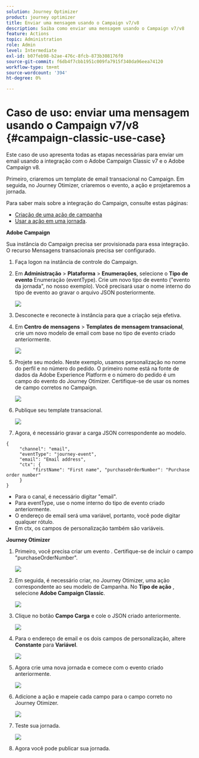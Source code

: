 ```yaml
---
solution: Journey Optimizer
product: journey optimizer
title: Enviar uma mensagem usando o Campaign v7/v8
description: Saiba como enviar uma mensagem usando o Campaign v7/v8
feature: Actions
topic: Administration
role: Admin
level: Intermediate
exl-id: b07feb98-b2ae-476c-8fcb-873b308176f0
source-git-commit: f6db4f7cbb1951c009fa7915f340da96eea74120
workflow-type: tm+mt
source-wordcount: '394'
ht-degree: 0%

---
```


# Caso de uso: enviar uma mensagem usando o Campaign v7/v8 {#campaign-classic-use-case}

Este caso de uso apresenta todas as etapas necessárias para enviar um email usando a integração com o Adobe Campaign Classic v7 e o Adobe Campaign v8.

Primeiro, criaremos um template de email transacional no Campaign. Em seguida, no Journey Otimizer, criaremos o evento, a ação e projetaremos a jornada.

Para saber mais sobre a integração do Campaign, consulte estas páginas:

* [Criação de uma ação de campanha](../action/acc-action.md)
* [Usar a ação em uma jornada](../building-journeys/using-adobe-campaign-classic.md).

**Adobe Campaign**

Sua instância do Campaign precisa ser provisionada para essa integração. O recurso Mensagens transacionais precisa ser configurado.

1. Faça logon na instância de controle do Campaign.

1. Em **Administração** > **Plataforma** > **Enumerações**, selecione o **Tipo de evento** Enumeração (eventType). Crie um novo tipo de evento (&quot;evento da jornada&quot;, no nosso exemplo). Você precisará usar o nome interno do tipo de evento ao gravar o arquivo JSON posteriormente.

   ![](assets/accintegration-uc-1.png)

1. Desconecte e reconecte à instância para que a criação seja efetiva.

1. Em **Centro de mensagens** > **Templates de mensagem transacional**, crie um novo modelo de email com base no tipo de evento criado anteriormente.

   ![](assets/accintegration-uc-2.png)

1. Projete seu modelo. Neste exemplo, usamos personalização no nome do perfil e no número do pedido. O primeiro nome está na fonte de dados da Adobe Experience Platform e o número do pedido é um campo do evento do Journey Otimizer. Certifique-se de usar os nomes de campo corretos no Campaign.

   ![](assets/accintegration-uc-3.png)

1. Publique seu template transacional.

   ![](assets/accintegration-uc-4.png)

1. Agora, é necessário gravar a carga JSON correspondente ao modelo.

```
{
     "channel": "email",
     "eventType": "journey-event",
     "email": "Email address",
     "ctx": {
          "firstName": "First name", "purchaseOrderNumber": "Purchase order number"
     }
}
```

* Para o canal, é necessário digitar &quot;email&quot;.
* Para eventType, use o nome interno do tipo de evento criado anteriormente.
* O endereço de email será uma variável, portanto, você pode digitar qualquer rótulo.
* Em ctx, os campos de personalização também são variáveis.

**Journey Otimizer**

1. Primeiro, você precisa criar um evento . Certifique-se de incluir o campo &quot;purchaseOrderNumber&quot;.

   ![](assets/accintegration-uc-5.png)

1. Em seguida, é necessário criar, no Journey Otimizer, uma ação correspondente ao seu modelo de Campanha. No **Tipo de ação** , selecione **Adobe Campaign Classic**.

   ![](assets/accintegration-uc-6.png)

1. Clique no botão **Campo Carga** e cole o JSON criado anteriormente.

   ![](assets/accintegration-uc-7.png)

1. Para o endereço de email e os dois campos de personalização, altere **Constante** para **Variável**.

   ![](assets/accintegration-uc-8.png)

1. Agora crie uma nova jornada e comece com o evento criado anteriormente.

   ![](assets/accintegration-uc-9.png)

1. Adicione a ação e mapeie cada campo para o campo correto no Journey Otimizer.

   ![](assets/accintegration-uc-10.png)

1. Teste sua jornada.

   ![](assets/accintegration-uc-11.png)

1. Agora você pode publicar sua jornada.
